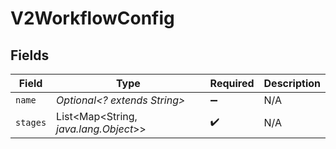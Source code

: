 # V2WorkflowConfig


## Fields

| Field                                 | Type                                  | Required                              | Description                           |
| ------------------------------------- | ------------------------------------- | ------------------------------------- | ------------------------------------- |
| `name`                                | *Optional<? extends String>*          | :heavy_minus_sign:                    | N/A                                   |
| `stages`                              | List<Map<String, *java.lang.Object*>> | :heavy_check_mark:                    | N/A                                   |